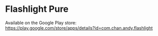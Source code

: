 # Flashlight Pure

Available on the Google Play store: https://play.google.com/store/apps/details?id=com.chan.andy.flashlight
